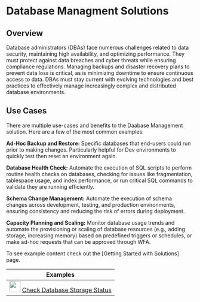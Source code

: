 # Database Managment Solutions

## Overview

Database administrators (DBAs) face numerous challenges related to data security, maintaining high availability, and optimizing performance. They must protect against data breaches and cyber threats while ensuring compliance regulations. Managing backups and disaster recovery plans to prevent data loss is critical, as is minimizing downtime to ensure continuous access to data. DBAs must stay current with evolving technologies and best practices to effectively manage increasingly complex and distributed database environments.

## Use Cases

There are multiple use-cases and benefits to the Daabase Management solution. Here are a few of the most common examples:

**Ad-Hoc Backup and Restore:** Specific databases that end-users could run prior to making changes. Particularly helpful for Dev environments to quickly test then reset an environment again.

**Database Health Check:** Automate the execution of SQL scripts to perform routine health checks on databases, checking for issues like fragmentation, tablespace usage, and index performance, or run critical SQL commands to validate they are running efficiently.

**Schema Change Management:** Automate the execution of schema changes across development, testing, and production environments, ensuring consistency and reducing the risk of errors during deployment.

**Capacity Planning and Scaling:** Monitor database usage trends and automate the provisioning or scaling of database resources (e.g., adding storage, increasing memory) based on predefined triggers or schedules, or make ad-hoc requests that can be approved through WFA.


To see example content check out the [Getting Started with Solutions] page.

| Examples |
| --- |
| <img src="/assets/img/rds-logo.png" width="30" height="30"> [Check Database Storage Status](/learning/solutions/database-management/db-and-autodiag.md) |

